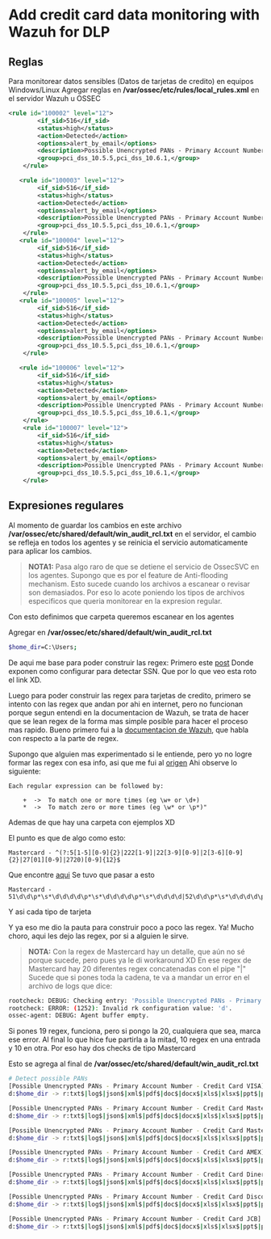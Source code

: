 # Add credit card data monitoring with Wazuh for DLP
## Reglas
Para monitorear datos sensibles (Datos de tarjetas de credito) en equipos Windows/Linux
Agregar reglas en **/var/ossec/etc/rules/local_rules.xml** en el servidor Wazuh u OSSEC
```xml
<rule id="100002" level="12">
        <if_sid>516</if_sid>
        <status>high</status>
        <action>Detected</action>
        <options>alert_by_email</options>
        <description>Possible Unencrypted PANs - Primary Account Number - Credit Card VISA</description>
        <group>pci_dss_10.5.5,pci_dss_10.6.1,</group>
    </rule>

   <rule id="100003" level="12">
        <if_sid>516</if_sid>
        <status>high</status>
        <action>Detected</action>
        <options>alert_by_email</options>
        <description>Possible Unencrypted PANs - Primary Account Number - Credit Card MasterCard</description>
        <group>pci_dss_10.5.5,pci_dss_10.6.1,</group>
    </rule>
   <rule id="100004" level="12">
        <if_sid>516</if_sid>
        <status>high</status>
        <action>Detected</action>
        <options>alert_by_email</options>
        <description>Possible Unencrypted PANs - Primary Account Number - Credit Card AMEX</description>
        <group>pci_dss_10.5.5,pci_dss_10.6.1,</group>
    </rule>
   <rule id="100005" level="12">
        <if_sid>516</if_sid>
        <status>high</status>
        <action>Detected</action>
        <options>alert_by_email</options>
        <description>Possible Unencrypted PANs - Primary Account Number - Credit Card Diners Club</description>
        <group>pci_dss_10.5.5,pci_dss_10.6.1,</group>
    </rule>

   <rule id="100006" level="12">
        <if_sid>516</if_sid>
        <status>high</status>
        <action>Detected</action>
        <options>alert_by_email</options>
        <description>Possible Unencrypted PANs - Primary Account Number - Credit Card Discover</description>
        <group>pci_dss_10.5.5,pci_dss_10.6.1,</group>
    </rule>
    <rule id="100007" level="12">
        <if_sid>516</if_sid>
        <status>high</status>
        <action>Detected</action>
        <options>alert_by_email</options>
        <description>Possible Unencrypted PANs - Primary Account Number - Credit Card JCB</description>
        <group>pci_dss_10.5.5,pci_dss_10.6.1,</group>
    </rule>
```

## Expresiones regulares
Al momento de guardar los cambios en este archivo **/var/ossec/etc/shared/default/win_audit_rcl.txt** en el servidor, el cambio se refleja en todos los agentes y se reinicia el servicio automaticamente para aplicar los cambios.

> **NOTA1:** Pasa algo raro de que se detiene el servicio de OssecSVC en los agentes.
> Supongo que es por el feature de Anti-flooding mechanism.
> Esto sucede cuando los archivos a escanear o revisar son demasiados.
> Por eso lo acote poniendo los tipos de archivos especificos que queria monitorear en la expresion regular.

Con esto definimos que carpeta queremos escanear en los agentes

Agregar en **/var/ossec/etc/shared/default/win_audit_rcl.txt**
```bash
$home_dir=C:\Users;
```

De aqui me base para poder construir las regex:
Primero este [post](https://www.immutablesecurity.com/index.php/2010/01/13/detecting-sensitive-info-with-ossec/)
Donde exponen como configurar para detectar SSN. Que por lo que veo esta roto el link XD.

Luego para poder construir las regex para tarjetas de credito, primero se intento con las regex que andan por ahi en internet,
pero no funcionan porque segun entendi en la documentacion de Wazuh, se trata de hacer que se lean regex de la forma mas simple posible para hacer el proceso mas rapido.
Bueno primero fui a la [documentacion de Wazuh](https://documentation.wazuh.com/current/user-manual/ruleset/ruleset-xml-syntax/regex.html), que habla con respecto a la parte de regex.

Supongo que alguien mas experimentado si le entiende, pero yo no logre formar las regex con esa info, asi que me fui al [origen](https://github.com/ossec/ossec-hids/tree/master/src/os_regex)
Ahi observe lo siguiente:

```
Each regular expression can be followed by:

    +  ->  To match one or more times (eg \w+ or \d+)
    *  ->  To match zero or more times (eg \w* or \p*)"
```

Ademas de que hay una carpeta con ejemplos XD

El punto es que de algo como esto:
```regex
Mastercard - ^(?:5[1-5][0-9]{2}|222[1-9]|22[3-9][0-9]|2[3-6][0-9]{2}|27[01][0-9]|2720)[0-9]{12}$
```

Que encontre [aqui](https://www.regular-expressions.info/creditcard.html)
Se tuvo que pasar a esto

```regex
Mastercard - 51\d\d\p*\s*\d\d\d\d\p*\s*\d\d\d\d\p*\s*\d\d\d\d|52\d\d\p*\s*\d\d\d\d\p*\s*\d\d\d\d\p*\s*\d\d\d\d|53\d\d\p*\s*\d\d\d\d\p*\s*\d\d\d\d\p*\s*\d\d\d\d|54\d\d\p*\s*\d\d\d\d\p*\s*\d\d\d\d\p*\s*\d\d\d\d|55\d\d\p*\s*\d\d\d\d\p*\s*\d\d\d\d\p*\s*\d\d\d\d|222\d\p*\s*\d\d\d\d\p*\s*\d\d\d\d\p*\s*\d\d\d\d|223\d\p*\s*\d\d\d\d\p*\s*\d\d\d\d\p*\s*\d\d\d\d|224\d\p*\s*\d\d\d\d\p*\s*\d\d\d\d\p*\s*\d\d\d\d|225\d\p*\s*\d\d\d\d\p*\s*\d\d\d\d\p*\s*\d\d\d\d|226\d\p*\s*\d\d\d\d\p*\s*\d\d\d\d\p*\s*\d\d\d\d|227\d\p*\s*\d\d\d\d\p*\s*\d\d\d\d\p*\s*\d\d\d\d|228\d\p*\s*\d\d\d\d\p*\s*\d\d\d\d\p*\s*\d\d\d\d|229\d\p*\s*\d\d\d\d\p*\s*\d\d\d\d\p*\s*\d\d\d\d|23\d\d\p*\s*\d\d\d\d\p*\s*\d\d\d\d\p*\s*\d\d\d\d|24\d\d\p*\s*\d\d\d\d\p*\s*\d\d\d\d\p*\s*\d\d\d\d|25\d\d\p*\s*\d\d\d\d\p*\s*\d\d\d\d\p*\s*\d\d\d\d|26\d\d\p*\s*\d\d\d\d\p*\s*\d\d\d\d\p*\s*\d\d\d\d|270\d\p*\s*\d\d\d\d\p*\s*\d\d\d\d\p*\s*\d\d\d\d|271\d\p*\s*\d\d\d\d\p*\s*\d\d\d\d\p*\s*\d\d\d\d|2720\p*\s*\d\d\d\d\p*\s*\d\d\d\d\p*\s*\d\d\d\d
```

Y asi cada tipo de tarjeta

Y ya eso me dio la pauta para construir poco a poco las regex.
Ya! Mucho choro, aqui les dejo las regex, por si a alguien le sirve.

> **NOTA:**
> Con la regex de Mastercard hay un detalle, que aún no sé porque sucede, pero pues ya le di workaround XD 
> En ese regex de Mastercard hay 20 diferentes regex concatenadas con el pipe "|"
> Sucede que si pones toda la cadena, te va a mandar un error en el archivo de logs que dice:

```bash
rootcheck: DEBUG: Checking entry: 'Possible Unencrypted PANs - Primary Account Number - Credit Card MasterCard'.
rootcheck: ERROR: (1252): Invalid rk configuration value: 'd'.
ossec-agent: DEBUG: Agent buffer empty.
```

Si pones 19 regex, funciona, pero si pongo la 20, cualquiera que sea, marca ese error.
Al final lo que hice fue partirla a la mitad, 10 regex en una entrada y 10 en otra. Por eso hay dos checks de tipo Mastercard

Esto se agrega al final de **/var/ossec/etc/shared/default/win_audit_rcl.txt**
```bash
# Detect possible PANs
[Possible Unencrypted PANs - Primary Account Number - Credit Card VISA] [any] []
d:$home_dir -> r:txt$|log$|json$|xml$|pdf$|doc$|docx$|xls$|xlsx$|ppt$|pptx$ -> r:4\d\d\d\p*\s*\d\d\d\d\p*\s*\d\d\d\d\p*\s*\d\d\d\d;

[Possible Unencrypted PANs - Primary Account Number - Credit Card MasterCard] [any] []
d:$home_dir -> r:txt$|log$|json$|xml$|pdf$|doc$|docx$|xls$|xlsx$|ppt$|pptx$ -> r:51\d\d\p*\s*\d\d\d\d\p*\s*\d\d\d\d\p*\s*\d\d\d\d|52\d\d\p*\s*\d\d\d\d\p*\s*\d\d\d\d\p*\s*\d\d\d\d|53\d\d\p*\s*\d\d\d\d\p*\s*\d\d\d\d\p*\s*\d\d\d\d|54\d\d\p*\s*\d\d\d\d\p*\s*\d\d\d\d\p*\s*\d\d\d\d|55\d\d\p*\s*\d\d\d\d\p*\s*\d\d\d\d\p*\s*\d\d\d\d|222\d\p*\s*\d\d\d\d\p*\s*\d\d\d\d\p*\s*\d\d\d\d|223\d\p*\s*\d\d\d\d\p*\s*\d\d\d\d\p*\s*\d\d\d\d|224\d\p*\s*\d\d\d\d\p*\s*\d\d\d\d\p*\s*\d\d\d\d|225\d\p*\s*\d\d\d\d\p*\s*\d\d\d\d\p*\s*\d\d\d\d;

[Possible Unencrypted PANs - Primary Account Number - Credit Card MasterCard] [any] []
d:$home_dir -> r:txt$|log$|json$|xml$|pdf$|doc$|docx$|xls$|xlsx$|ppt$|pptx$ -> r:226\d\p*\s*\d\d\d\d\p*\s*\d\d\d\d\p*\s*\d\d\d\d|227\d\p*\s*\d\d\d\d\p*\s*\d\d\d\d\p*\s*\d\d\d\d|228\d\p*\s*\d\d\d\d\p*\s*\d\d\d\d\p*\s*\d\d\d\d|229\d\p*\s*\d\d\d\d\p*\s*\d\d\d\d\p*\s*\d\d\d\d|23\d\d\p*\s*\d\d\d\d\p*\s*\d\d\d\d\p*\s*\d\d\d\d|24\d\d\p*\s*\d\d\d\d\p*\s*\d\d\d\d\p*\s*\d\d\d\d|25\d\d\p*\s*\d\d\d\d\p*\s*\d\d\d\d\p*\s*\d\d\d\d|26\d\d\p*\s*\d\d\d\d\p*\s*\d\d\d\d\p*\s*\d\d\d\d|270\d\p*\s*\d\d\d\d\p*\s*\d\d\d\d\p*\s*\d\d\d\d|271\d\p*\s*\d\d\d\d\p*\s*\d\d\d\d\p*\s*\d\d\d\d|2720\p*\s*\d\d\d\d\p*\s*\d\d\d\d\p*\s*\d\d\d\d;

[Possible Unencrypted PANs - Primary Account Number - Credit Card AMEX] [any] []
d:$home_dir -> r:txt$|log$|json$|xml$|pdf$|doc$|docx$|xls$|xlsx$|ppt$|pptx$ -> r:34\d\d\p*\s*\d\d\d\d\p*\s*\d\d\d\d\p*\s*\d\d\d|37\d\d\p*\s*\d\d\d\d\p*\s*\d\d\d\d\p*\s*\d\d\d;

[Possible Unencrypted PANs - Primary Account Number - Credit Card Diners Club] [any] []
d:$home_dir -> r:txt$|log$|json$|xml$|pdf$|doc$|docx$|xls$|xlsx$|ppt$|pptx$ -> r:300\d\p*\s*\d\d\d\d\p*\s*\d\d\d\d\p*\s*\d\d|301\d\p*\s*\d\d\d\d\p*\s*\d\d\d\d\p*\s*\d\d|302\d\p*\s*\d\d\d\d\p*\s*\d\d\d\d\p*\s*\d\d|303\d\p*\s*\d\d\d\d\p*\s*\d\d\d\d\p*\s*\d\d|304\d\p*\s*\d\d\d\d\p*\s*\d\d\d\d\p*\s*\d\d|305\d\p*\s*\d\d\d\d\p*\s*\d\d\d\d\p*\s*\d\d|36\d\d\p*\s*\d\d\d\d\p*\s*\d\d\d\d\p*\s*\d\d|38\d\d\p*\s*\d\d\d\d\p*\s*\d\d\d\d\p*\s*\d\d;

[Possible Unencrypted PANs - Primary Account Number - Credit Card Discover] [any] []
d:$home_dir -> r:txt$|log$|json$|xml$|pdf$|doc$|docx$|xls$|xlsx$|ppt$|pptx$ -> r:6011\p*\s*\d\d\d\d\p*\s*\d\d\d\d\p*\s*\d\d\d\d|65\d\d\p*\s*\d\d\d\d\p*\s*\d\d\d\d\p*\s*\d\d\d\d;

[Possible Unencrypted PANs - Primary Account Number - Credit Card JCB] [any] []
d:$home_dir -> r:txt$|log$|json$|xml$|pdf$|doc$|docx$|xls$|xlsx$|ppt$|pptx$ -> r:2131\p*\s*\d\d\d\d\p*\s*\d\d\d\d\p*\s*\d\d\d|1800\p*\s*\d\d\d\d\p*\s*\d\d\d\d\p*\s*\d\d\d|35\d\d\p*\s*\d\d\d\d\p*\s*\d\d\d\d\p*\s*\d\d\d\d;
```
